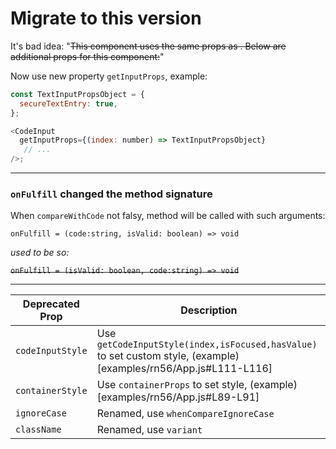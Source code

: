 # Migrate to this version

It's bad idea:
"~~This component uses the same props as . Below are additional props for this component:~~"

Now use new property `getInputProps`, example:

```js
const TextInputPropsObject = {
  secureTextEntry: true,
};

<CodeInput 
  getInputProps={(index: number) => TextInputPropsObject}
   // ...
/>;
```

---

### `onFulfill` changed the method signature

When `compareWithCode` not falsy, method will be called with such arguments:

`onFulfill = (code:string, isValid: boolean) => void`

_used to be so:_

~~`onFulfill = (isValid: boolean, code:string) => void`~~

---

| Deprecated Prop  | Description                                                                                                      |
| ---------------- | ---------------------------------------------------------------------------------------------------------------- |
| `codeInputStyle` | Use `getCodeInputStyle(index,isFocused,hasValue)` to set custom style, (example)[examples/rn56/App.js#L111-L116] |
| `containerStyle` | Use `containerProps` to set style, (example)[examples/rn56/App.js#L89-L91]                                       |
| `ignoreCase`     | Renamed, use `whenCompareIgnoreCase`                                                                             |
| `className`      | Renamed, use `variant`                                                                                           |

